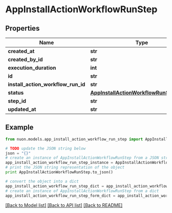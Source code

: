# AppInstallActionWorkflowRunStep


## Properties

Name | Type | Description | Notes
------------ | ------------- | ------------- | -------------
**created_at** | **str** |  | [optional] 
**created_by_id** | **str** |  | [optional] 
**execution_duration** | **int** |  | [optional] 
**id** | **str** |  | [optional] 
**install_action_workflow_run_id** | **str** |  | [optional] 
**status** | [**AppInstallActionWorkflowRunStepStatus**](AppInstallActionWorkflowRunStepStatus.md) |  | [optional] 
**step_id** | **str** |  | [optional] 
**updated_at** | **str** |  | [optional] 

## Example

```python
from nuon.models.app_install_action_workflow_run_step import AppInstallActionWorkflowRunStep

# TODO update the JSON string below
json = "{}"
# create an instance of AppInstallActionWorkflowRunStep from a JSON string
app_install_action_workflow_run_step_instance = AppInstallActionWorkflowRunStep.from_json(json)
# print the JSON string representation of the object
print AppInstallActionWorkflowRunStep.to_json()

# convert the object into a dict
app_install_action_workflow_run_step_dict = app_install_action_workflow_run_step_instance.to_dict()
# create an instance of AppInstallActionWorkflowRunStep from a dict
app_install_action_workflow_run_step_form_dict = app_install_action_workflow_run_step.from_dict(app_install_action_workflow_run_step_dict)
```
[[Back to Model list]](../README.md#documentation-for-models) [[Back to API list]](../README.md#documentation-for-api-endpoints) [[Back to README]](../README.md)


